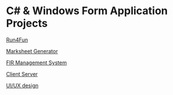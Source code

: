# C# & Windows Form Application Projects

[Run4Fun](https://github.com/Ehtish/Run4Fun)

[Marksheet Generator]()

[FIR Management System]()

[Client Server]()

[UI/UX design]()
